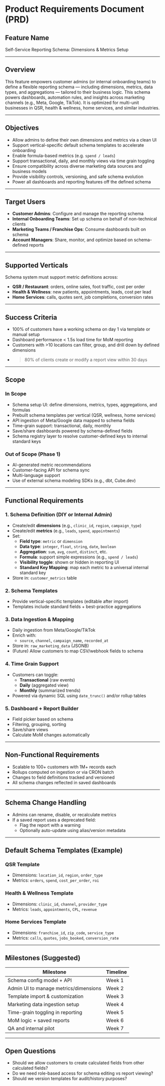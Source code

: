 
# Product Requirements Document (PRD)

## Feature Name
Self-Service Reporting Schema: Dimensions & Metrics Setup

---

## Overview

This feature empowers customer admins (or internal onboarding teams) to define a flexible reporting schema — including dimensions, metrics, data types, and aggregations — tailored to their business logic. This schema powers dashboards, automation rules, and insights across marketing channels (e.g., Meta, Google, TikTok). It is optimized for multi-unit businesses in QSR, health & wellness, home services, and similar industries.

---

## Objectives

- Allow admins to define their own dimensions and metrics via a clean UI
- Support vertical-specific default schema templates to accelerate onboarding
- Enable formula-based metrics (e.g. `spend / leads`)
- Support transactional, daily, and monthly views via time grain toggling
- Ensure compatibility across diverse marketing data sources and business models
- Provide visibility controls, versioning, and safe schema evolution
- Power all dashboards and reporting features off the defined schema

---

## Target Users

- **Customer Admins**: Configure and manage the reporting schema
- **Internal Onboarding Teams**: Set up schema on behalf of non-technical clients
- **Marketing Teams / Franchise Ops**: Consume dashboards built on schema
- **Account Managers**: Share, monitor, and optimize based on schema-defined reports

---

## Supported Verticals

Schema system must support metric definitions across:
- **QSR / Restaurant**: orders, online sales, foot traffic, cost per order
- **Health & Wellness**: new patients, appointments, leads, cost per lead
- **Home Services**: calls, quotes sent, job completions, conversion rates

---

## Success Criteria

- 100% of customers have a working schema on day 1 via template or manual setup
- Dashboard performance < 1.5s load time for MoM reporting
- Customers with >10 locations can filter, group, and drill down by defined dimensions
- >80% of clients create or modify a report view within 30 days

---

## Scope

### In Scope
- Schema setup UI: define dimensions, metrics, types, aggregations, and formulas
- Prebuilt schema templates per vertical (QSR, wellness, home services)
- API ingestion of Meta/Google data mapped to schema fields
- Time-grain support: transactional, daily, monthly
- Save/share dashboards powered by schema-defined fields
- Schema registry layer to resolve customer-defined keys to internal standard keys

### Out of Scope (Phase 1)
- AI-generated metric recommendations
- Customer-facing API for schema sync
- Multi-language support
- Use of external schema modeling SDKs (e.g., dbt, Cube.dev)

---

## Functional Requirements

### 1. Schema Definition (DIY or Internal Admin)
- Create/edit **dimensions** (e.g., `clinic_id`, `region`, `campaign_type`)
- Create/edit **metrics** (e.g., `leads`, `spend`, `appointments`)
- Set:
  - **Field type**: `metric` or `dimension`
  - **Data type**: `integer`, `float`, `string`, `date`, `boolean`
  - **Aggregation**: `sum`, `avg`, `count`, `distinct`, etc.
  - **Formula**: support simple expressions (e.g., `spend / leads`)
  - **Visibility toggle**: shown or hidden in reporting UI
  - **Standard Key Mapping**: map each metric to a universal internal standard key
- Store in: `customer_metrics` table

### 2. Schema Templates
- Provide vertical-specific templates (editable after import)
- Templates include standard fields + best-practice aggregations

### 3. Data Ingestion & Mapping
- Daily ingestion from Meta/Google/TikTok
- Enrich with:
  - `source`, `channel`, `campaign_name`, `recorded_at`
- Store in: `raw_marketing_data` (JSONB)
- (Future) Allow customers to map CSV/webhook fields to schema

### 4. Time Grain Support
- Customers can toggle:
  - **Transactional** (raw events)
  - **Daily** (aggregated view)
  - **Monthly** (summarized trends)
- Powered via dynamic SQL using `date_trunc()` and/or rollup tables

### 5. Dashboard + Report Builder
- Field picker based on schema
- Filtering, grouping, sorting
- Save/share views
- Calculate MoM changes automatically

---

## Non-Functional Requirements

- Scalable to 100+ customers with 1M+ records each
- Rollups computed on ingestion or via CRON batch
- Changes to field definitions tracked and versioned
- All schema changes reflected in saved dashboards

---

## Schema Change Handling

- Admins can rename, disable, or recalculate metrics
- If a saved report uses a deprecated field:
  - Flag the report with a warning
  - Optionally auto-update using alias/version metadata

---

## Default Schema Templates (Example)

### QSR Template
- Dimensions: `location_id`, `region`, `order_type`
- Metrics: `orders`, `spend`, `cost_per_order`, `roi`

### Health & Wellness Template
- Dimensions: `clinic_id`, `channel`, `provider_type`
- Metrics: `leads`, `appointments`, `CPL`, `revenue`

### Home Services Template
- Dimensions: `franchise_id`, `zip_code`, `service_type`
- Metrics: `calls`, `quotes`, `jobs_booked`, `conversion_rate`

---

## Milestones (Suggested)

| Milestone                              | Timeline |
|----------------------------------------|----------|
| Schema config model + API              | Week 1   |
| Admin UI to manage metrics/dimensions  | Week 2   |
| Template import & customization        | Week 3   |
| Marketing data ingestion setup         | Week 4   |
| Time-grain toggling in reporting       | Week 5   |
| MoM logic + saved reports              | Week 6   |
| QA and internal pilot                  | Week 7   |

---

## Open Questions

- Should we allow customers to create calculated fields from other calculated fields?
- Do we need role-based access for schema editing vs report viewing?
- Should we version templates for audit/history purposes?
